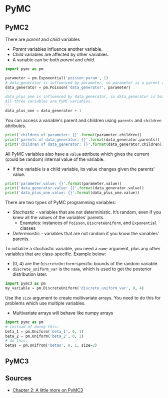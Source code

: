 # PyMC

## PyMC2

There are <em>parent</em> and <em>child</em> variables
* <em>Parent</em> variables influence another variable.
* <em>Child</em> variables are affected by other variables.
* A variable can be both <em>parent</em> and <em>child</em>.

```python
import pymc as pm

parameter = pm.Exponential('poisson_param', 1)
# data_generator is influenced by parameter, so parameter is a parent and data_generator is a child varable.
data_generator = pm.Poisson('data_generator', parameter)
'''
data_plus_one is influenced by data_generator, so data_generator is both a parent and child variable.
All three variables are PyMC variables.
'''
data_plus_one = data_generator + 1
```

You can access a variable's parent and children using `parents` and `children` attributes.

```python
print('children of parameter: {}'.format(parameter.children))
print('parents of data_generator: {}'.format(data_generator.parents))
print('children of data_generator: {}'.format(data_generator.children))
```

All PyMC variables also have a `value` attribute which gives the current (could be random) internal value of the variable.
  * If the variable is a child variable, its value changes given the parents&rsquo; value.

```python
print('parameter.value: {}'.format(parameter.value))
print('data_generator.value: {}'.format(data_generator.value))
print('data_plus_one.value: {}'.format(data_plus_one.value))
```

There are two types of PyMC programming variables:
* <em>Stochastic</em> - variables that are not deterministic. It&rsquo;s random, even if you knew all the values of the variables&rsquo; parents.
  * Examples: instances of `Poisson`, `DiscreteUniform`, and `Exponential` classes
* <em>Deterministic</em> - variables that are not random if you know the variables&rsquo; parents.

To initialize  a stochastic variable, you need a `name` argument, plus any other variables that are class-specific. Example below:
 * (0, 4) are the `DiscreteUniform`-specific bounds of the random variable.
 * `discrete_uniform_var` is the `name`, which is used to get the posterior distribution later.

```python
import pymc3 as pm
my_variable = pm.DiscreteUniform('discrete_uniform_var', 0, 4)
```

Use the `size` argument to create multivariate arrays. You need to do this for problems which use multiple variables.
* Multivariate arrays will behave like numpy arrays

```python
import pymc as pm
# instead of doing this:
beta_1 = pm.Uniform('beta_1', 0, 1)
beta_2 = pm.Uniform('beta_2', 0, 1)
# do this:
betas = pm.Unifrom('betas', 0, 1, size=2)
```

## PyMC3




## Sources

* [Chapter 2: A little more on PyMC3](https://nbviewer.jupyter.org/github/CamDavidsonPilon/Probabilistic-Programming-and-Bayesian-Methods-for-Hackers/blob/master/Chapter2_MorePyMC/Ch2_MorePyMC_PyMC3.ipynb)
